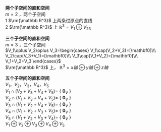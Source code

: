 **两个子空间的直和空间**  
 $m=2$ ，两个子空间  
1  $\rm{\mathbb R^3}$ 上两条过原点的直线  
2  $\rm{\mathbb R^3}$ 上 $\mathbb R^3  
=V_1\oplus V_{23}$   
  
**三个子空间的直和空间**  
 $m=3$ ，三个子空间  
 $V_1\oplus V_2\oplus V_3=\begin{cases}  
V_1\cap(V_2+V_3)=[\mathbf0]\\\   
V_2\cap(V_3+V_1)=[\mathbf0]\\\   
V_3\cap(V_1+V_2)=[\mathbf0]\\\   
V_1+V_2+V_3  
\end{cases}$   
 $\rm{\mathbb R^3}$ 上， $\mathbb R^3=x轴\oplus y轴\oplus z轴$   
  
**五个子空间的直和空间**  
 $V_1，V_2，V_3，V_4，V_5$   
 $V_1\cap(V_2+V_3+V_4+V_5)=$ { $\mathbf0_V$ }  
 $V_2\cap(V_1+V_3+V_4+V_5)=$ { $\mathbf0_V$ }  
 $V_3\cap(V_1+V_2+V_4+V_5)=$ { $\mathbf0_V$ }  
 $V_4\cap(V_1+V_2+V_3+V_5)=$ { $\mathbf0_V$ }  
 $V_5\cap(V_1+V_2+V_3+V_4)=$ { $\mathbf0_V$ }  
 $V_1\oplus V_2\oplus V_3\oplus V_4\oplus V_5$   
